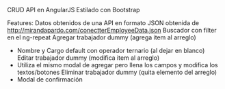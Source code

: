 CRUD API en AngularJS
Estilado con Bootstrap

Features:
Datos obtenidos de una API en formato JSON obtenida de http://mirandapardo.com/conectterEmployeeData.json
Buscador con filter en el ng-repeat
Agregar trabajador dummy (agrega item al arreglo)
- Nombre y Cargo default con operador ternario (al dejar en blanco)
Editar trabajador dummy (modifica item al arreglo)
- Utiliza el mismo modal de agregar pero llena los campos y modifica los textos/botones
Eliminar trabajador dummy (quita elemento del arreglo)
- Modal de confirmación
